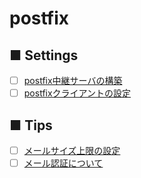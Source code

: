 # postfix

## ■ Settings
- [ ] [postfix中継サーバの構築](https://github.com/thetaru/memorandum/tree/master/OS/Linux/CentOS8/postfix/postfix_server)
- [ ] [postfixクライアントの設定](https://github.com/thetaru/memorandum/tree/master/OS/Linux/CentOS8/postfix/postfix_client)
## ■ Tips
- [ ] [メールサイズ上限の設定]()
- [ ] [メール認証について]()
